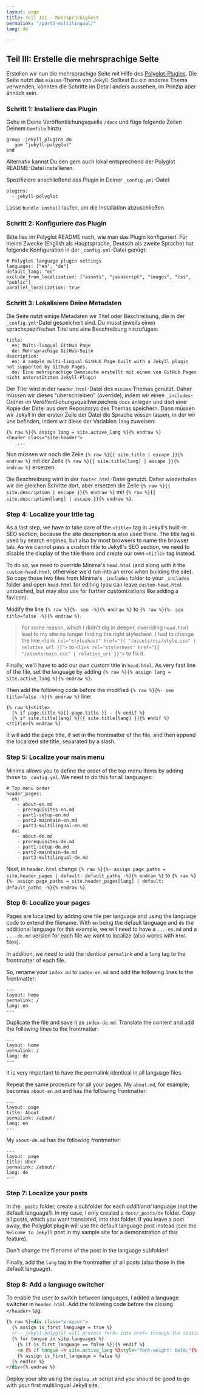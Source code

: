```yaml
---
layout: page
title: Teil III - Mehrsprachigkeit
permalink: "/part3-multilingual/"
lang: de

---
```

## Teil III: Erstelle die mehrsprachige Seite

Erstellen wir nun die mehrsprachige Seite mit Hilfe des [Polyglot-Plugins](https://github.com/untra/polyglot). Die Seite nutzt das `minima`-Thema von Jekyll. Solltest Du ein anderes Thema verwenden, könnten die Schritte im Detail anders aussehen, im Prinzip aber ähnlich sein.

### Schritt 1: Installiere das Plugin

Gehe in Deine Veröffentlichungsquelle `/docs` und füge folgende Zeilen Deinem `Gemfile` hinzu

    group :jekyll_plugins do
       gem "jekyll-polyglot"
    end

Alternativ kannst Du den gem auch lokal entsprechend der Polyglot README-Datei installieren.

Spezifiziere anschließend das Plugin in Deiner  `_config.yml`-Datei:

    plugins:
      - jekyll-polyglot

Lasse `bundle install` laufen, um die Installation abzuschließen.

### Schritt 2: Konfiguriere das Plugin

Bitte lies im Polyglot README nach, wie man das Plugin konfiguriert. Für meine Zwecke (English als Hauptsprache, Deutsch als zweite Sprache) hat folgende Konfiguration in der `_config.yml`-Datei genügt:

    # Polyglot language plugin settings
    languages: ["en", "de"]
    default_lang: "en"
    exclude_from_localization: ["assets", "javascript", "images", "css", "public"]
    parallel_localization: true

### Schritt 3: Lokalisiere Deine Metadaten

Die Seite nutzt einige Metadaten wir Titel oder Beschreibung, die in der `_config.yml`-Datei gespeichert sind. Du musst jeweils einen sprachspezifischen Titel und eine Beschreibung hinzufügen:

    title:
      en: Multi-lingual GitHub Page
      de: Mehrsprachige GitHub-Seite
    description:
      en: A sample multi-lingual GitHub Page built with a Jekyll plugin not supported by GitHub Pages.
      de: Eine mehrsprachige Demoseite erstellt mit einem von GitHub Pages nicht unterstützten Jekyll-Plugin

Der Titel wird in der `header.html`-Datei des `minima`-Themas genutzt. Daher müssen wir dieses "überschreiben" (override), indem wir einen `_includes`-Ordner im Veröffentlichungsquellverzeichnis `docs` anlegen und dort eine Kopie der Datei aus dem Repositorys des Themas speichern. Dann müssen wir Jekyll in der ersten Zeile der Datei die Sprache wissen lassen, in der wir uns befinden, indem wir diese der Variablen `lang` zuweisen:

    {% raw %}{% assign lang = site.active_lang %}{% endraw %}
    <header class="site-header">
    	...

Nun müssen wir noch die Zeile `{% raw %}{{ site.title | escape }}{% endraw %}` mit der Zeile `{% raw %}{{ site.title[lang] | escape }}{% endraw %}` ersetzen.

Die Beschreibung wird in der `footer.html`-Datei genutzt. Daher wiederholen wir die gleichen Schritte dort, aber ersetzen die Zeile `{% raw %}{{ site.description | escape }}{% endraw %}` mit `{% raw %}{{ site.description[lang] | escape }}{% endraw %}`.

### Step 4: Localize your title tag

As a last step, we have to take care of the `<title>` tag in Jekyll's built-in SEO section, because the site description is also used there. The title tag is used by search engines, but also by most browsers to name the browser tab. As we cannot pass a custom title to Jekyll's SEO section, we need to disable the display of the title there and create our own `<title>` tag instead.

To do so, we need to override Minima's `head.html` (and along with it the `custom-head.html`, otherwise we'd run into an error when building the site). So copy those two files from Minima's `_includes` folder to your `_includes` folder and open `head.html` for editing (you can leave `custom-head.html` untouched, but may also use for further customizations like adding a favicon).

Modify the line `{% raw %}{%- seo -%}{% endraw %}` to `{% raw %}{%- seo title=false -%}{% endraw %}`.

> For some reason, which I didn't dig in deeper, overriding `head.html` lead to my site no longer finding the right stylesheet. I had to change the line `<link rel="stylesheet" href="{{ "/assets/css/style.css" | relative_url }}">` to `<link rel="stylesheet" href="{{ "/assets/main.css" | relative_url }}">` to fix it.

Finally, we'll have to add our own custom title in `head.html`. As very first line of the file, set the language by adding `{% raw %}{% assign lang = site.active_lang %}{% endraw %}`.

Then add the following code before the modified `{% raw %}{%- seo title=false -%}{% endraw %}` line:

    {% raw %}<title>
      {% if page.title %}{{ page.title }} - {% endif %}
      {% if site.title[lang] %}{{ site.title[lang] }}{% endif %}
    </title>{% endraw %}

It will add the page title, if set in the frontmatter of the file, and then append the localized site title, separated by a slash.

### Step 5: Localize your main menu

Minima allows you to define the order of the top menu items by adding those to `_config.yml`. We need to do this for all languages:

    # Top menu order
    header_pages:
      en:
        - about-en.md
        - prerequisites-en.md
        - part1-setup-en.md
        - part2-maintain-en.md
        - part3-multilingual-en.md
      de:
        - about-de.md
        - prerequisites-de.md
        - part1-setup-de.md
        - part2-maintain-de.md
        - part3-multilingual-de.md

Next, in `header.html` change `{% raw %}{%- assign page_paths = site.header_pages | default: default_paths -%}{% endraw %}` to `{% raw %}{%- assign page_paths = site.header_pages[lang] | default: default_paths -%}{% endraw %}`.

### Step 6: Localize your pages

Pages are localized by adding one file per language and using the language code to extend the filename. With `en` being the default language and `de` the additional language for this example, we will need to have a `...-en.md` and a `...-de.md` version for each file we want to localize (also works with `html` files).

In addition, we need to add the identical `permalink` and a `lang` tag to the frontmatter of each file.

So, rename your `index.md` to `index-en.md` and add the following lines to the frontmatter:

    ---
    layout: home
    permalink: /
    lang: en
    ---

Duplicate the file and save it as `index-de.md`. Translate the content and add the following lines to the frontmatter:

    ---
    layout: home
    permalink: /
    lang: de
    ---

It is very important to have the permalink identical in all language files.

Repeat the same procedure for all your pages. My `about.md`, for example, becomes `about-en.md` and has the following frontmatter:

    ---
    layout: page
    title: About
    permalink: /about/
    lang: en
    ---

My `about-de.md` has the following frontmatter:

    ---
    layout: page
    title: Über
    permalink: /about/
    lang: de
    ---

### Step 7: Localize your posts

In the `_posts` folder, create a subfolder for each _additional_ language (not the default language!). In my case, I only created a `docs/_posts/de` folder. Copy all posts, which you want translated, into that folder. If you leave a post away, the Polyglot plugin will use the default language post instead (see the `Welcome to Jekyll` post in my sample site for a demonstration of this feature).

Don't change the filename of the post in the language subfolder!

Finally, add the `lang` tag in the frontmatter of all posts (also those in the default language).

### Step 8: Add a language switcher

To enable the user to switch between languages, I added a language switcher in `header.html`. Add the following code before the closing `</header>` tag:

```html
{% raw %}<div class="wrapper">
  {% assign is_first_language = true %}
  <!-- jekyll-polyglot will process ferh= into href= through the static_href liquid block tag without relativizing the url; useful for making language navigation switchers  -->
  {% for tongue in site.languages %}
    {% if is_first_language == false %}|{% endif %}
    <a {% if tongue == site.active_lang %}style="font-weight: bold;"{% endif %} {% static_href %}href="{% if tongue == site.default_lang %}{{site.baseurl}}{{page.url}}{% else %}{{site.baseurl}}/{{ tongue }}{{page.url}}{% endif %}"{% endstatic_href %} >{{ tongue }}</a>
    {% assign is_first_language = false %}
  {% endfor %}
</div>{% endraw %}
```

Deploy your site using the `deploy.sh` script and you should be good to go with your first multilingual Jekyll site.